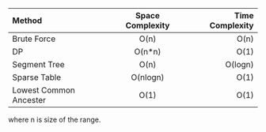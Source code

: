  Method         | Space Complexity        | Time Complexity  |
| :-------------|:-----------------------:| -----:|
| Brute Force   | O(n)                    | O(n) |
| DP            | O(n*n)                  | O(1) |
| Segment Tree  | O(n)                    | O(logn) |
| Sparse Table  | O(nlogn)                | O(1) |
| Lowest Common Ancester  | O(1)          | O(1) |

where n is size of the range.
